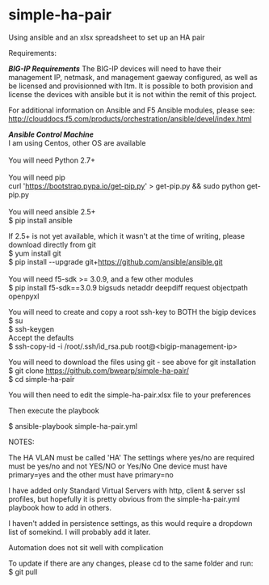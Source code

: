 # simple-ha-pair
Using ansible and an xlsx spreadsheet to set up an HA pair

Requirements:<br>

<em><b>BIG-IP Requirements</b></em>
The BIG-IP devices will need to have their management IP, netmask, and management gaeway configured, as well as be licensed and provisionned with ltm. It is possible to both provision and license the devices with ansible but it is not within the remit of this project.

For additional information on Ansible and F5 Ansible modules, please see:
http://clouddocs.f5.com/products/orchestration/ansible/devel/index.html


<em><b>Ansible Control Machine</b></em>
<br>I am using Centos, other OS are available<br><br>
You will need Python 2.7+<br><br>
You will need pip<br>
curl 'https://bootstrap.pypa.io/get-pip.py' > get-pip.py && sudo python get-pip.py
<br><br>
You will need ansible 2.5+ <br> 
$ pip install ansible <br>

If 2.5+ is not yet available, which it wasn't at the time of writing,  please download directly from git <br>
$ yum install git <br>
$ pip install --upgrade git+https://github.com/ansible/ansible.git<br>
<br>
You will need f5-sdk >= 3.0.9, and a few other modules
<br>
$ pip install f5-sdk==3.0.9 bigsuds netaddr deepdiff request objectpath openpyxl

You will need to create and copy a root ssh-key to BOTH the bigip devices<br>
$ su<br>
$ ssh-keygen <br>
Accept the defaults<br>
$ ssh-copy-id -i /root/.ssh/id_rsa.pub root@\<bigip-management-ip\><br>

You will need to download the files using git - see above for git installation<br>
$ git clone https://github.com/bwearp/simple-ha-pair/ <br>
$ cd simple-ha-pair <br>

You will then need to edit the simple-ha-pair.xlsx file to your preferences

Then execute the playbook

$ ansible-playbook simple-ha-pair.yml

NOTES:

The HA VLAN must be called 'HA'
The settings where yes/no are required must be yes/no and not YES/NO or Yes/No
One device must have primary=yes and the other must have primary=no

I have added only Standard Virtual Servers with http, client & server ssl profiles, but hopefully it is pretty obvious from the simple-ha-pair.yml playbook how to add in others.

I haven't added in persistence settings, as this would require a dropdown list of somekind. I will probably add it later.

Automation does not sit well with complication

To update if there are any changes, please cd to the same folder and run:<br>
$ git pull


